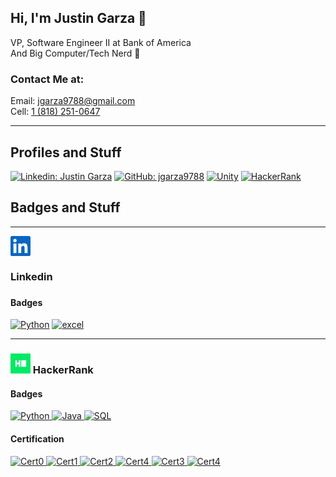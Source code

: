 ## Hi, I'm Justin Garza 🍌  
VP, Software Engineer II at Bank of America  
And Big Computer/Tech Nerd 🧠

### Contact Me at:  
Email: jgarza9788@gmail.com  
Cell: [1 (818) 251-0647](tel:18182510647)

---

## Profiles and Stuff
[![Linkedin: Justin Garza](https://img.shields.io/badge/-Justin_Garza-blue?style=for-the-badge&logo=Linkedin&logoColor=white&link=https://www.linkedin.com/in/justin-garza-9a684a44/)](https://www.linkedin.com/in/justin-garza-9a684a44/)
[![GitHub: jgarza9788](https://img.shields.io/badge/jgarza9788-161b22?&style=for-the-badge&logo=github)](https://github.com/jgarza9788)
[![Unity](https://img.shields.io/badge/Justin_Garza-000000.svg?style=for-the-badge&logo=unity)](https://assetstore.unity.com/publishers/7928)
[![HackerRank](https://img.shields.io/badge/-jgarza9788-39424e?style=for-the-badge&logo=HackerRank&logoColor=2ec866&link=https://www.hackerrank.com/jgarza9788)](https://www.hackerrank.com/jgarza9788) 

<!-- [![Badges](https://img.shields.io/badge/dynamic/json?color=passing&logo=HackerRank&label=Badges&style=flat-square&query=%24.totalBadges&suffix=%E2%98%85&url=https%3A%2F%2Fhackerrank-badges.herokuapp.com%2Fapi%2Fjgarza9788)](https://www.hackerrank.com/jgarza9788) -->
<!-- [![Stars](https://img.shields.io/badge/dynamic/json?color=passing&logo=HackerRank&label=Stars&style=flat-square&query=%24.totalStars&suffix=%E2%98%85&url=https%3A%2F%2Fhackerrank-badges.herokuapp.com%2Fapi%2Fjgarza9788)](https://www.hackerrank.com/jgarza9788) -->



<!-- 
---
## Profiles and Stuff

<div style="background-color:#ffffff; height: 32px; width:32px; border-radius: 25px; display:inline-block">
<a href="https://www.linkedin.com/in/justin-garza-9a684a44/">
<svg role="img" viewBox="0 0 24 24" xmlns="http://www.w3.org/2000/svg" style="max-width: 32px;fill:#0a66c2;  padding: 0px;"><title>LinkedIn</title><path d="M20.447 20.452h-3.554v-5.569c0-1.328-.027-3.037-1.852-3.037-1.853 0-2.136 1.445-2.136 2.939v5.667H9.351V9h3.414v1.561h.046c.477-.9 1.637-1.85 3.37-1.85 3.601 0 4.267 2.37 4.267 5.455v6.286zM5.337 7.433c-1.144 0-2.063-.926-2.063-2.065 0-1.138.92-2.063 2.063-2.063 1.14 0 2.064.925 2.064 2.063 0 1.139-.925 2.065-2.064 2.065zm1.782 13.019H3.555V9h3.564v11.452zM22.225 0H1.771C.792 0 0 .774 0 1.729v20.542C0 23.227.792 24 1.771 24h20.451C23.2 24 24 23.227 24 22.271V1.729C24 .774 23.2 0 22.222 0h.003z"/></svg>
</a>
</div>
<div style="background-color:#181717; height: 32px; width:32px; border-radius: 5px; display:inline-block">
<a href="https://github.com/jgarza9788" >
<svg role="img" viewBox="0 0 24 24" xmlns="http://www.w3.org/2000/svg" style="max-width: 32px;fill:#ffffffff;  padding: 0px;"><title>GitHub</title><path d="M12 .297c-6.63 0-12 5.373-12 12 0 5.303 3.438 9.8 8.205 11.385.6.113.82-.258.82-.577 0-.285-.01-1.04-.015-2.04-3.338.724-4.042-1.61-4.042-1.61C4.422 18.07 3.633 17.7 3.633 17.7c-1.087-.744.084-.729.084-.729 1.205.084 1.838 1.236 1.838 1.236 1.07 1.835 2.809 1.305 3.495.998.108-.776.417-1.305.76-1.605-2.665-.3-5.466-1.332-5.466-5.93 0-1.31.465-2.38 1.235-3.22-.135-.303-.54-1.523.105-3.176 0 0 1.005-.322 3.3 1.23.96-.267 1.98-.399 3-.405 1.02.006 2.04.138 3 .405 2.28-1.552 3.285-1.23 3.285-1.23.645 1.653.24 2.873.12 3.176.765.84 1.23 1.91 1.23 3.22 0 4.61-2.805 5.625-5.475 5.92.42.36.81 1.096.81 2.22 0 1.606-.015 2.896-.015 3.286 0 .315.21.69.825.57C20.565 22.092 24 17.592 24 12.297c0-6.627-5.373-12-12-12"/></svg>
</a>
</div> -->




## Badges and Stuff

---


<svg role="img" viewBox="0 0 24 24" xmlns="http://www.w3.org/2000/svg" style="max-width: 32px;fill:#0a66c2;  padding: 0px; "><title>LinkedIn</title><path d="M20.447 20.452h-3.554v-5.569c0-1.328-.027-3.037-1.852-3.037-1.853 0-2.136 1.445-2.136 2.939v5.667H9.351V9h3.414v1.561h.046c.477-.9 1.637-1.85 3.37-1.85 3.601 0 4.267 2.37 4.267 5.455v6.286zM5.337 7.433c-1.144 0-2.063-.926-2.063-2.065 0-1.138.92-2.063 2.063-2.063 1.14 0 2.064.925 2.064 2.063 0 1.139-.925 2.065-2.064 2.065zm1.782 13.019H3.555V9h3.564v11.452zM22.225 0H1.771C.792 0 0 .774 0 1.729v20.542C0 23.227.792 24 1.771 24h20.451C23.2 24 24 23.227 24 22.271V1.729C24 .774 23.2 0 22.222 0h.003z"/></svg> <h3>Linkedin<h3>


<!-- ### [![Linkedin: Justin Garza](https://img.shields.io/badge/-LinkedIn-0a66c2?style=for-the-badge&logo=Linkedin&logoColor=white&link=https://www.linkedin.com/in/justin-garza-9a684a44/)](https://www.linkedin.com/in/justin-garza-9a684a44/) -->

#### Badges
[![Python](https://img.shields.io/badge/python-top_5%-passing?style=flat&logo=Python&logoColor=ffffff)](https://www.linkedin.com/in/justin-garza-9a684a44/) 
[![excel](https://img.shields.io/badge/MS_Excel-top_5%-passing?style=flat&logo=microsoftexcel&logoColor=ffffff)](https://www.linkedin.com/in/justin-garza-9a684a44/) 


<!-- [![json](https://img.shields.io/badge/json-top_5%-passing?style=flat&logo=json&logoColor=ffffff)](https://www.linkedin.com/in/justin-garza-9a684a44/)  -->

<!-- [![java](https://img.shields.io/badge/MS_Excel-top_5%-passing?style=flat&logo=java&logoColor=ffffff)](https://www.linkedin.com/in/justin-garza-9a684a44/)   -->

<!-- [![csharp](https://img.shields.io/badge/csharp-top_5%-passing?style=flat&logo=csharp&logoColor=ffffff)](https://www.linkedin.com/in/justin-garza-9a684a44/)   -->

<!-- [![javascript](https://img.shields.io/badge/javascript-top_5%-passing?style=flat&logo=javascript&logoColor=ffffff)](https://www.linkedin.com/in/justin-garza-9a684a44/)   -->

<!-- [![microsoftsqlserver](https://img.shields.io/badge/T_SQL-top_5%-passing?style=flat&logo=microsoftsqlserver&logoColor=ffffff)](https://www.linkedin.com/in/justin-garza-9a684a44/)   -->

<!-- [![VBA](https://img.shields.io/badge/VBA-top_5%-passing?style=flat&logo=unknown&logoColor=ffffff)](https://www.linkedin.com/in/justin-garza-9a684a44/)   -->

<!-- [![Unity](https://img.shields.io/badge/Unity-top_5%-passing?style=flat&logo=unity&logoColor=ffffff)](https://www.linkedin.com/in/justin-garza-9a684a44/)   -->

<!-- [![MS_Azure](https://img.shields.io/badge/MS_Azure-top_5%-passing?style=flat&logo=microsoftazure&logoColor=ffffff)](https://www.linkedin.com/in/justin-garza-9a684a44/)   -->

---

### <svg role="img" viewBox="0 0 24 24" xmlns="http://www.w3.org/2000/svg" style="max-width: 32px;fill:#00EA64;  padding: 0px;"><title>HackerRank</title><path d="M0 0v24h24V0zm9.95 8.002h1.805c.061 0 .111.05.111.111v7.767c0 .061-.05.111-.11.111H9.95c-.061 0-.111-.05-.111-.11v-2.87H7.894v2.87c0 .06-.05.11-.11.11H5.976a.11.11 0 01-.11-.11V8.112c0-.06.05-.11.11-.11h1.806c.061 0 .11.05.11.11v2.869H9.84v-2.87c0-.06.05-.11.11-.11zm2.999 0h5.778c.061 0 .111.05.111.11v7.767a.11.11 0 01-.11.112h-5.78a.11.11 0 01-.11-.11V8.111c0-.06.05-.11.11-.11z"/></svg> HackerRank 

<!-- ### [![HackerRank](https://img.shields.io/badge/-HackerRank-39424e?style=for-the-badge&logo=HackerRank&logoColor=2ec866&link=https://www.hackerrank.com/jgarza9788)](https://www.hackerrank.com/jgarza9788)  -->

#### Badges

[
![Python](https://img.shields.io/badge/dynamic/json?color=f9cd3d&label=Python&logo=Python&logoColor=ffffff&query=%24.models.2.stars&suffix=%E2%98%85&url=https%3A%2F%2Fwww.hackerrank.com%2Frest%2Fhackers%2Fjgarza9788%2Fbadges)
![Java](https://img.shields.io/badge/dynamic/json?color=f9cd3d&label=Java&logo=Java&logoColor=ffffff&query=%24.models.1.stars&suffix=%E2%98%85&url=https%3A%2F%2Fwww.hackerrank.com%2Frest%2Fhackers%2Fjgarza9788%2Fbadges)
![SQL](https://img.shields.io/badge/dynamic/json?color=f9cd3d&label=SQL&logo=microsoftsqlserver&logoColor=ffffff&query=%24.models.1.stars&suffix=%E2%98%85&url=https%3A%2F%2Fwww.hackerrank.com%2Frest%2Fhackers%2Fjgarza9788%2Fbadges)
](https://www.hackerrank.com/jgarza9788)

<!-- no api -->
<!--
[![Python](https://img.shields.io/badge/Python-5★-f9cd3d?style=flat&logo=Python&logoColor=ffffff)](https://www.hackerrank.com/jgarza9788)
[![SQL](https://img.shields.io/badge/SQL-5★-f9cd3d?style=flat&logo=microsoftsqlserver&logoColor=ffffff)](https://www.hackerrank.com/jgarza9788)
[![Java](https://img.shields.io/badge/Java-5★-f9cd3d?style=flat&logo=Java&logoColor=ffffff)](https://www.hackerrank.com/jgarza9788)
-->


#### Certification

[
![Cert0](https://img.shields.io/badge/dynamic/json?color=passing&label=Certificate&query=%24.data.0.attributes.certificate.track_slug&suffix=_%E2%9C%93&url=https%3A%2F%2Fwww.hackerrank.com%2Fsourcing%2Fapi%2Fv1%2Ftest_results%2Fhacker_certificate%3Fusername%3Djgarza9788)
![Cert1](https://img.shields.io/badge/dynamic/json?color=passing&label=Certificate&query=%24.data.1.attributes.certificate.track_slug&suffix=_%E2%9C%93&url=https%3A%2F%2Fwww.hackerrank.com%2Fsourcing%2Fapi%2Fv1%2Ftest_results%2Fhacker_certificate%3Fusername%3Djgarza9788)
![Cert2](https://img.shields.io/badge/dynamic/json?color=passing&label=Certificate&query=%24.data.2.attributes.certificate.track_slug&suffix=_%E2%9C%93&url=https%3A%2F%2Fwww.hackerrank.com%2Fsourcing%2Fapi%2Fv1%2Ftest_results%2Fhacker_certificate%3Fusername%3Djgarza9788)
![Cert4](https://img.shields.io/badge/dynamic/json?color=passing&label=Certificate&query=%24.data.3.attributes.certificate.track_slug&suffix=_%E2%9C%93&url=https%3A%2F%2Fwww.hackerrank.com%2Fsourcing%2Fapi%2Fv1%2Ftest_results%2Fhacker_certificate%3Fusername%3Djgarza9788)
![Cert3](https://img.shields.io/badge/dynamic/json?color=passing&label=Certificate&query=%24.data.4.attributes.certificate.track_slug&suffix=_%E2%9C%93&url=https%3A%2F%2Fwww.hackerrank.com%2Fsourcing%2Fapi%2Fv1%2Ftest_results%2Fhacker_certificate%3Fusername%3Djgarza9788)
![Cert4](https://img.shields.io/badge/dynamic/json?color=passing&label=Certificate&query=%24.data.5.attributes.certificate.track_slug&suffix=_%E2%9C%93&url=https%3A%2F%2Fwww.hackerrank.com%2Fsourcing%2Fapi%2Fv1%2Ftest_results%2Fhacker_certificate%3Fusername%3Djgarza9788)
](https://www.hackerrank.com/jgarza9788)


<!-- no api -->
<!--
 [![Python](https://img.shields.io/badge/Python-Verified-passing?style=flat&logo=Python&logoColor=ffffff)](https://www.hackerrank.com/jgarza9788)
[![SQL](https://img.shields.io/badge/SQL_(Basic)-Verified-passing?style=flat&logo=microsoftsqlserver&logoColor=ffffff)](https://www.hackerrank.com/jgarza9788)
[![SQL](https://img.shields.io/badge/SQL_(Intermediate)-Verified-passing?style=flat&logo=microsoftsqlserver&logoColor=ffffff)](https://www.hackerrank.com/jgarza9788)
[![SQL](https://img.shields.io/badge/SQL_(Advanced)-Verified-passing?style=flat&logo=microsoftsqlserver&logoColor=ffffff)](https://www.hackerrank.com/jgarza9788)
[![CSharp](https://img.shields.io/badge/csharp-Verified-passing?style=flat&logo=csharp&logoColor=ffffff)](https://www.hackerrank.com/jgarza9788)
[![Java](https://img.shields.io/badge/Java-Verified-passing?style=flat&logo=Java&logoColor=ffffff)](https://www.hackerrank.com/jgarza9788) 
-->




<!-- --- -->
<!-- ### <svg role="img" viewBox="0 0 24 24" xmlns="http://www.w3.org/2000/svg" style="max-width: 32px;fill:#1F4056;  padding: 0px;"><title>Codecademy</title><path d="M23.827 19.729h-5.595c-.094 0-.17.058-.17.172v1.515c0 .094.058.17.172.17h5.594c.096 0 .172-.044.172-.164v-1.515c0-.105-.057-.166-.173-.166v-.014zM16.463 2.463c.016.034.03.067.047.12v18.79c0 .06-.02.096-.037.114a.168.168 0 01-.135.06H.153c-.038 0-.075 0-.097-.02A.181.181 0 010 21.393V2.564c0-.076.04-.134.096-.15h16.242c.04 0 .096.017.115.034v.016zM1.818 19.573c0 .072.038.135.096.152h12.643c.058-.019.096-.076.096-.154V4.402c0-.073-.039-.134-.098-.15H1.915c-.056.02-.096.073-.096.15l-.003 15.17zm5.174-8.375c.65 0 1.014.177 1.396.62.058.074.153.093.23.034l1.034-.92c.075-.044.058-.164.02-.224-.635-.764-1.554-1.244-2.74-1.244-1.59 0-2.79.795-3.255 2.206-.165.495-.24 1.126-.24 1.98 0 .854.075 1.483.255 1.98.465 1.425 1.665 2.204 3.255 2.204 1.2 0 2.115-.48 2.745-1.216.045-.074.06-.165-.015-.226l-1.037-.915c-.073-.047-.163-.047-.224.027-.39.45-.795.69-1.454.69-.706 0-1.245-.345-1.47-1.035-.136-.39-.166-.87-.166-1.483 0-.615.045-1.068.18-1.47.24-.66.766-1.008 1.486-1.008z"/></svg> Codecademy -->



<!-- https://simpleicons.org/ -->

<!-- 
---


<!--
### Technologies & Tools

![](https://img.shields.io/badge/OS-Windows_10-informational?style=flat-square&logo=Windows&logoColor=white&color=0078d2)  
![](https://img.shields.io/badge/Editor-VS_Code-informational?style=flat-square&logo=visual-studio-code&logoColor=white&color=0078d2)  
![](https://img.shields.io/badge/Python-informational?style=flat-square&logo=python&logoColor=white&color=555555)  
![](https://img.shields.io/badge/JavaScript-informational?style=flat-square&logo=javascript&logoColor=white&color=555555)  
![](https://img.shields.io/badge/C++-informational?style=flat-square&logo=cplusplus&logoColor=white&color=555555)  
![](https://img.shields.io/badge/C%23-informational?style=flat-square&logo=csharp&logoColor=white&color=555555)  
![](https://img.shields.io/badge/Flutter-informational?style=flat-square&logo=flutter&logoColor=white&color=555555)  
![](https://img.shields.io/badge/Terminal-informational?style=flat-square&logo=windowsterminal&logoColor=white&color=555555)  
![](https://img.shields.io/badge/T_SQL-informational?style=flat-square&logo=microsoftsqlserver&logoColor=white&color=555555)  
![](https://img.shields.io/badge/Teradata-informational?style=flat-square&logo=teradata&logoColor=white&color=555555)  
![](https://img.shields.io/badge/PostgreSQL-informational?style=flat-square&logo=postgresql&logoColor=white&color=555555)
-->


<!--
AWS certificate
Azure certificate
Google Cloud certificate

data analytics
project management
block chain (multi-course)
-->

<!--
https://grow.google/certificates/data-analytics/
https://grow.google/certificates/project-management/
https://www.coursera.org/specializations/blockchain#courses

https://digitalskills.cpie.csulb.edu/software-development-bootcamp/ - 15k
-->
